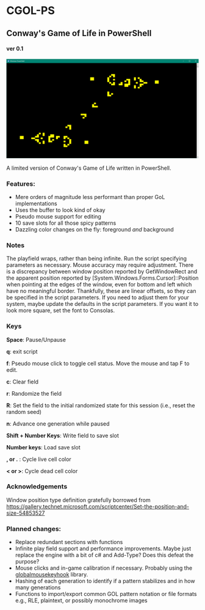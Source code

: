 # CGOL-PS
## Conway's Game of Life in PowerShell
#### ver 0.1
![screen](/img/duelinggospergliderguns.png)

A limited version of Conway's Game of Life written in PowerShell.

### Features:
* Mere orders of magnitude less performant than proper GoL implementations
* Uses the buffer to look kind of okay
* Pseudo mouse support for editing
* 10 save slots for all those spicy patterns
* Dazzling color changes on the fly: foreground _and_ background

### Notes
The playfield wraps, rather than being infinite. Run the script specifying parameters as necessary. Mouse accuracy may require adjustment. There is a discrepancy between window position reported by GetWindowRect and the apparent position reported by \[System.Windows.Forms.Cursor\]::Position when pointing at the edges of the window, even for bottom and left which have no meaningful border. Thankfully, these are linear offsets, so they can be specified in the script parameters. If you need to adjust them for your system, maybe update the defaults in the script parameters. If you want it to look more square, set the font to Consolas.

### Keys
**Space**: Pause/Unpause

**q**: exit script

**f**: Pseudo mouse click to toggle cell status. Move the mouse and tap F to edit. 

**c**: Clear field

**r**: Randomize the field

**R**: Set the field to the initial randomized state for this session (i.e., reset the random seed)

**n**: Advance one generation while paused

**Shift + Number Keys**: Write field to save slot 

**Number keys**: Load save slot

**, or .** : Cycle live cell color

**< or >**: Cycle dead cell color

### Acknowledgements
Window position type definition gratefully borrowed from https://gallery.technet.microsoft.com/scriptcenter/Set-the-position-and-size-54853527

### Planned changes:
* Replace redundant sections with functions
* Infinite play field support and performance improvements. Maybe just replace the engine with a bit of c# and Add-Type? Does this defeat the purpose?
* Mouse clicks and in-game calibration if necessary. Probably using the [globalmousekeyhook](https://github.com/gmamaladze/globalmousekeyhook) library.
* Hashing of each generation to identify if a pattern stabilizes and in how many generations
* Functions to import/export common GOL pattern notation or file formats e.g., RLE, plaintext, or possibly monochrome images
